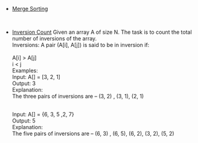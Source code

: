 *   [Merge Sorting](Merge.cxx)
</br>

*   [Inversion Count](InversionCount.cpp) Given an array A of size N. The task is to count the total number of inversions of the array.
    </br>
    Inversions: A pair (A[i], A[j]) is said to be in inversion if:
    </br>
    </br>A[i] > A[j]
    </br>i < j
    </br>Examples:
    </br>Input: A[] = [3, 2, 1]
    </br>Output: 3
    </br>Explanation:
    </br>
    The three pairs of inversions are – (3, 2) , (3, 1), (2, 1)

    </br>Input:  A[] = {6, 3, 5 ,2, 7}
    </br>Output: 5
    </br>Explanation:
    </br>
    The five pairs of inversions are – (6, 3) , (6, 5), (6, 2), (3, 2), (5, 2)